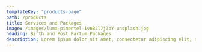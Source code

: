 ```yaml
---
templateKey: "products-page"
path: /products
title: Services and Packages
image: /images/luma-pimentel-1vnB2l7j3bY-unsplash.jpg
heading: Birth and Post Partum Packages
description: Lorem ipsum dolor sit amet, consectetur adipiscing elit, sed do eiusmod tempor incididunt ut labore et dolore magna aliqua. Vitae aliquet nec ullamcorper sit amet. Sed velit dignissim sodales ut eu sem integer vitae. Pharetra magna ac placerat vestibulum lectus. Nibh sed pulvinar proin gravida hendrerit. Est pellentesque elit ullamcorper dignissim cras tincidunt lobortis feugiat vivamus. Neque egestas congue quisque egestas diam in arcu cursus. Arcu risus quis varius quam quisque id diam. Mauris cursus mattis molestie a iaculis at erat pellentesque adipiscing. Arcu felis bibendum ut tristique et egestas quis ipsum suspendisse. Phasellus egestas tellus rutrum tellus pellentesque eu. Ornare massa eget egestas purus viverra. Et egestas quis ipsum suspendisse. Cursus vitae congue mauris rhoncus aenean vel. Eget est lorem ipsum dolor sit amet consectetur. Aliquam ultrices sagittis orci a scelerisque.
---
```

